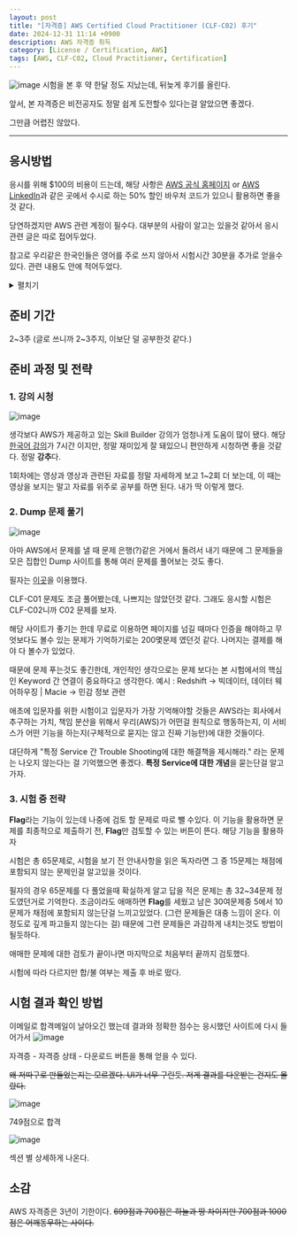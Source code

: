 ```yaml
---
layout: post
title: "[자격증] AWS Certified Cloud Practitioner (CLF-C02) 후기"
date: 2024-12-31 11:14 +0900
description: AWS 자격증 취득
category: [License / Certification, AWS]
tags: [AWS, CLF-C02, Cloud Practitioner, Certification]
---
```


![image](https://github.com/user-attachments/assets/0eab2472-1a30-4a06-a5bd-79ac522e8a8f)
시험을 본 후 약 한달 정도 지났는데, 뒤늦게 후기를 올린다.

앞서, 본 자격증은 비전공자도 정말 쉽게 도전할수 있다는걸 알았으면 좋겠다.

그만큼 어렵진 않았다.

---

## 응시방법

응시를 위해 $100의 비용이 드는데, 해당 사항은 [AWS 공식 홈페이지](https://aws.amazon.com/ko/?nc2=h_lg) or [AWS LinkedIn](https://www.linkedin.com/company/amazon-web-services/posts/?feedView=all)과 같은 곳에서 수시로 하는 50% 할인 바우처 코드가 있으니 활용하면 좋을 것 같다.

당연하겠지만 AWS 관련 계정이 필수다.
대부분의 사람이 알고는 있을것 같아서 응시 관련 글은 따로 접어두었다.

참고로 우리같은 한국인들은 영어를 주로 쓰지 않아서 시험시간 30분을 추가로 얻을수 있다.
관련 내용도 안에 적어두었다.

<details markdown="1">
  <summary> 펼치기 </summary>

AWS 자격증 시험을 응시하기 위해 [AWS 응시 링크](https://aws.amazon.com/ko/certification/certification-prep/testing/)에 들어간다.

들어가면 아래와 같이 나오는데
![a](https://github.com/user-attachments/assets/c0d77914-0ae0-4c50-bc83-fe845a5df71b)

시험 예약을 누르자

![ㅁ](https://github.com/user-attachments/assets/2c2b9a45-ba69-40df-ad80-013ad70cad2f)

계정이 없으면 회원가입이 떴던거로 기억한다.
계정을 만들고 '계정으로 이동'을 누르면

![ㅁ](https://github.com/user-attachments/assets/4306553f-cb17-4161-8e06-225da8789889)

다음과 같은 창이 뜨는데, 한글부터 설정하자.

![ㅁㅁ](https://github.com/user-attachments/assets/5a5022ad-a4e5-44f5-84bb-30777e003feb)

시험 등록 - 시험 예약 - 승인하기 후 (난 이미 봐서 CLF 과목이 안뜬다.)
과목을 잘 선택하면 버튼이 [예약]으로 활성화 된다.

![ㄴ](https://github.com/user-attachments/assets/d88f90aa-0507-435f-82fc-59ea50cc798f)

온 / 오프라인으로 시험을 볼 수 있는데, 필자는 오프라인으로 선택했다.
온라인은 꽤나 까다롭게 웹캠으로 주변 상황을 체크한다고 한다.

여기서부터 설명은 좀 무의미한게 그대로 진행하면 끝이다.

필자의 경우 시험 장소는 **HWG Testing Gangnam Center**를 골랐는데
나름 시설도 깔끔하고 시험을 치르기에는 문제가 전혀 없었다.

본인이 바우처 코드가 있다면 결제하기 직전, 코드를 입력하는 칸이 있다.
해당 칸에 입력하면 된다.

### 시험 추가시간 30분 확보 방법

![ㅁ](https://github.com/user-attachments/assets/19fa0737-a132-44b8-8329-88175093fc2b)
시험 등록 - 시험 편의 지원 - 편의지원 요청
을 통해 요청을 보내면 완료된다.

</details>

## 준비 기간

2~3주 (글로 쓰니까 2~3주지, 이보단 덜 공부한것 같다.)

## 준비 과정 및 전략

### 1. 강의 시청

![image](https://github.com/user-attachments/assets/b25acd2d-2b49-47b1-bfb4-51ffc6358c39)

생각보다 AWS가 제공하고 있는 Skill Builder 강의가 엄청나게 도움이 많이 됐다.
해당 [한국어 강의](https://explore.skillbuilder.aws/learn/course/13522/aws-cloud-practitioner-essentials-korean-hangug-eo-gang-ui)가 7시간 이지만, 정말 재미있게 잘 돼있으니 편안하게 시청하면 좋을 것같다. 정말 **강추**다.

1회차에는 영상과 영상과 관련된 자료를 정말 자세하게 보고
1~2회 더 보는데, 이 때는 영상을 보지는 말고 자료를 위주로 공부를 하면 된다. 내가 딱 이렇게 했다.

### 2. Dump 문제 풀기

![image](https://github.com/user-attachments/assets/1322316f-8556-430b-ad1a-4993b3bfcc0e)

아마 AWS에서 문제를 낼 때 문제 은행(?)같은 거에서 돌려서 내기 때문에 그 문제들을 모은 집합인 Dump 사이트를 통해 여러 문제를 풀어보는 것도 좋다.

필자는 [이곳](https://www.examtopics.com/exams/amazon/aws-certified-cloud-practitioner-clf-c02/)을 이용했다.

CLF-C01 문제도 조금 풀어봤는데, 나쁘지는 않았던것 같다.
그래도 응시할 시험은 CLF-C02니까 C02 문제를 보자.

해당 사이트가 좋기는 한데 무료로 이용하면 페이지를 넘길 때마다 인증을 해야하고
무엇보다도 볼수 있는 문제가 기억하기로는 200몇문제 였던것 같다.
나머지는 결제를 해야 다 볼수가 있었다.

때문에 문제 푸는것도 좋긴한데, 개인적인 생각으로는 문제 보다는
본 시험에서의 핵심인 Keyword 간 연결이 중요하다고 생각한다.
예시 : Redshift -> 빅데이터, 데이터 웨어하우징 | Macie -> 민감 정보 관련

애초에 입문자를 위한 시험이고 입문자가 가장 기억해야할 것들은 AWS라는 회사에서 추구하는 가치, 책임 분산을 위해서 우리(AWS)가 어떤걸 원칙으로 행동하는지, 이 서비스가 어떤 기능을 하는지(구체적으로 묻지는 않고 진짜 기능만)에 대한 것들이다.

대단하게 "특정 Service 간 Trouble Shooting에 대한 해결책을 제시해라." 라는 문제는 나오지 않는다는 걸 기억했으면 좋겠다. **특정 Service에 대한 개념**을 묻는단걸 알고가자.

### 3. 시험 중 전략

**Flag**라는 기능이 있는데 나중에 검토 할 문제로 따로 뺄 수있다. 이 기능을 활용하면 문제를 최종적으로 제출하기 전, **Flag**만 검토할 수 있는 버튼이 뜬다. 해당 기능을 활용하자

시험은 총 65문제로, 시험을 보기 전 안내사항을 읽은 독자라면 그 중 15문제는 채점에 포함되지 않는 문제인걸 알고있을 것이다.

필자의 경우 65문제를 다 풀었을때 확실하게 알고 답을 적은 문제는 총 32~34문제 정도였던거로 기억한다. 조금이라도 애매하면 **Flag**를 세웠고 남은 30여문제중 5에서 10문제가 채점에 포함되지 않는단걸 느끼고있었다. (그런 문제들은 대충 느낌이 온다. 이 정도로 깊게 파고들지 않는다는 걸)
때문에 그런 문제들은 과감하게 내치는것도 방법이 될듯하다.

애매한 문제에 대한 검토가 끝이나면 마지막으로 처음부터 끝까지 검토했다.

시험에 따라 다르지만 합/불 여부는 제출 후 바로 떴다.

## 시험 결과 확인 방법

이메일로 합격메일이 날아오긴 했는데
결과와 정확한 점수는 응시했던 사이트에 다시 들어가서
![image](https://github.com/user-attachments/assets/619a26bd-8a21-489d-b5ea-2f2f44a37252)

자격증 - 자격증 상태 - 다운로드 버튼을 통해 얻을 수 있다.

~~왜 저따구로 만들었는지는 모르겠다. UI가 너무 구린듯. 저게 결과를 다운받는 건지도 몰랐다.~~

![image](https://github.com/user-attachments/assets/cb52e5c8-3efb-4c99-bf3a-ff573f521638)

749점으로 합격

![image](https://github.com/user-attachments/assets/fc07589d-aabc-4647-b79a-54afcbb1e707)

섹션 별 상세하게 나온다.

## 소감

AWS 자격증은 3년이 기한이다.
~~699점과 700점은 하늘과 땅 차이지만
700점과 1000점은 어깨동무하는 사이다.~~
